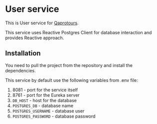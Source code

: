 # User service

This is User service for [Qaprotours](https://github.com/ilisau/qaprotours).

This service uses Reactive Postgres Client for database interaction and provides Reactive approach.

## Installation

You need to pull the project from the repository and install the dependencies.

This service by default use the following variables from .env file:

1. 8081 - port for the service itself
2. 8761 - port for the Eureka server
2. `DB_HOST` - host for the database
3. `POSTGRES_DB` - database name
4. `POSTGRES_USERNAME` - database user
5. `POSTGRES_PASSWORD` - database password
